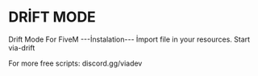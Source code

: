 # DRİFT MODE


Drift Mode For FiveM 
---İnstalation---
İmport file in your resources.
Start via-drift

For more free scripts: discord.gg/viadev
